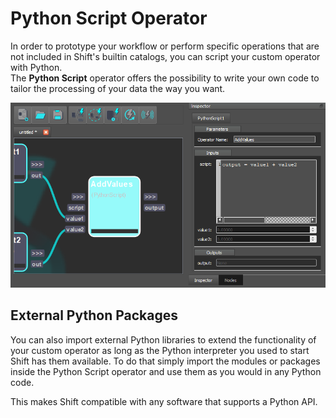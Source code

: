 # Python Script Operator

In order to prototype your workflow or perform specific operations that are not included in Shift's builtin catalogs, you can script your custom operator with Python.  
The **Python Script** operator offers the possibility to write your own code to tailor the processing of your data the way you want.  

![Python Script Operator](../images/pyscript_node.png)  

## External Python Packages

You can also import external Python libraries to extend the functionality of your custom operator as long as the Python interpreter you used to start Shift has them available. To do that simply import the modules or packages inside the Python Script operator and use them as you would in any Python code.  

This makes Shift compatible with any software that supports a Python API.

